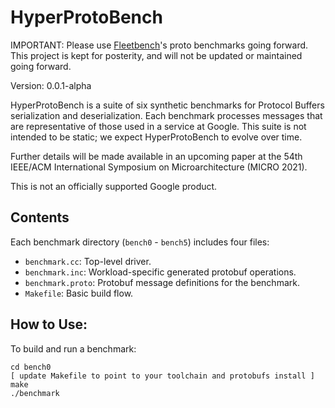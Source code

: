 # HyperProtoBench

IMPORTANT: Please use [Fleetbench](https://github.com/google/fleetbench)'s proto benchmarks going forward. This project is kept for posterity, and will not be updated or maintained going forward.

Version: 0.0.1-alpha

HyperProtoBench is a suite of six synthetic benchmarks for Protocol Buffers
serialization and deserialization. Each benchmark processes messages that are
representative of those used in a service at Google. This suite is not intended
to be static; we expect HyperProtoBench to evolve over time.

Further details will be made available in an upcoming paper at the 54th IEEE/ACM
International Symposium on Microarchitecture (MICRO 2021).

This is not an officially supported Google product.

## Contents

Each benchmark directory (``bench0`` - ``bench5``) includes four files:

* ``benchmark.cc``: Top-level driver.
* ``benchmark.inc``: Workload-specific generated protobuf operations.
* ``benchmark.proto``: Protobuf message definitions for the benchmark.
* ``Makefile``: Basic build flow.

## How to Use:

To build and run a benchmark:

    cd bench0
    [ update Makefile to point to your toolchain and protobufs install ]
    make
    ./benchmark

